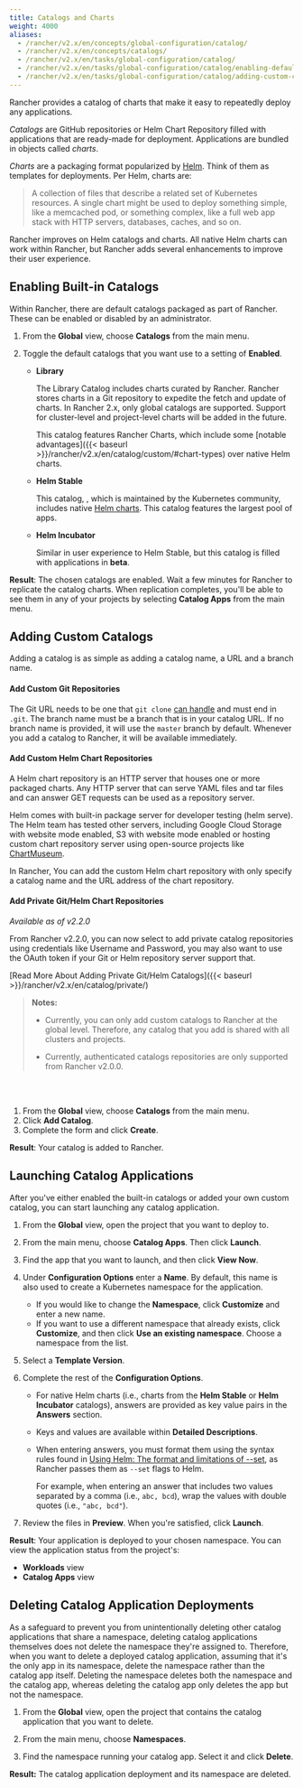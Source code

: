 ```yaml
---
title: Catalogs and Charts
weight: 4000
aliases:
  - /rancher/v2.x/en/concepts/global-configuration/catalog/
  - /rancher/v2.x/en/concepts/catalogs/
  - /rancher/v2.x/en/tasks/global-configuration/catalog/
  - /rancher/v2.x/en/tasks/global-configuration/catalog/enabling-default-catalogs/
  - /rancher/v2.x/en/tasks/global-configuration/catalog/adding-custom-catalogs/
---
```


Rancher provides a catalog of charts that make it easy to repeatedly deploy any applications.

_Catalogs_ are GitHub repositories or Helm Chart Repository filled with applications that are ready-made for deployment. Applications are bundled in objects called _charts_.

_Charts_ are a packaging format popularized by [Helm](https://docs.helm.sh/). Think of them as templates for deployments. Per Helm, charts are:

>A collection of files that describe a related set of Kubernetes resources. A single chart might be used to deploy something simple, like a memcached pod, or something complex, like a full web app stack with HTTP servers, databases, caches, and so on.

Rancher improves on Helm catalogs and charts. All native Helm charts can work within Rancher, but Rancher adds several enhancements to improve their user experience.

## Enabling Built-in Catalogs

Within Rancher, there are default catalogs packaged as part of Rancher. These can be enabled or disabled by an administrator.

1. From the **Global** view, choose **Catalogs** from the main menu.
2. Toggle the default catalogs that you want use to a setting of **Enabled**.

    - **Library**

    	The Library Catalog includes charts curated by Rancher. Rancher stores charts in a Git repository to expedite the fetch and update of charts. In Rancher 2.x, only global catalogs are supported. Support for cluster-level and project-level charts will be added in the future.

    	This catalog features Rancher Charts, which include some [notable advantages]({{< baseurl >}}/rancher/v2.x/en/catalog/custom/#chart-types) over native Helm charts.

    - **Helm Stable**

    	This catalog, , which is maintained by the Kubernetes community, includes native [Helm charts](https://github.com/kubernetes/helm/blob/master/docs/chart_template_guide/getting_started.md). This catalog features the largest pool of apps.

    - **Helm Incubator**

    	Similar in user experience to Helm Stable, but this catalog is filled with applications in **beta**.

 **Result**: The chosen catalogs are enabled. Wait a few minutes for Rancher to replicate the catalog charts. When replication completes, you'll be able to see them in any of your projects by selecting **Catalog Apps** from the main menu.

## Adding Custom Catalogs

Adding a catalog is as simple as adding a catalog name, a URL and a branch name. 


#### Add Custom Git Repositories
The Git URL needs to be one that `git clone` [can handle](https://git-scm.com/docs/git-clone#_git_urls_a_id_urls_a) and must end in `.git`. The branch name must be a branch that is in your catalog URL. If no branch name is provided, it will use the `master` branch by default. Whenever you add a catalog to Rancher, it will be available immediately.


#### Add Custom Helm Chart Repositories

A Helm chart repository is an HTTP server that houses one or more packaged charts. Any HTTP server that can serve YAML files and tar files and can answer GET requests can be used as a repository server.

Helm comes with built-in package server for developer testing (helm serve). The Helm team has tested other servers, including Google Cloud Storage with website mode enabled, S3 with website mode enabled or hosting custom chart repository server using open-source projects like [ChartMuseum](https://github.com/helm/chartmuseum).

In Rancher, You can add the custom Helm chart repository with only specify a catalog name and the URL address of the chart repository.

#### Add Private Git/Helm Chart Repositories
_Available as of v2.2.0_

From Rancher v2.2.0, you can now select to add private catalog repositories using credentials like Username and Password, you may also want to use the 
OAuth token if your Git or Helm repository server support that.

[Read More About Adding Private Git/Helm Catalogs]({{< baseurl >}}/rancher/v2.x/en/catalog/private/)


>**Notes:**
>
>- Currently, you can only add custom catalogs to Rancher at the global level. Therefore, any catalog that you add is shared with all clusters and projects.
>
>- Currently, authenticated catalogs repositories are only supported from Rancher v2.0.0.
<br/>
<br/>

<!--There are two types of catalogs that can be added into Rancher. There are global catalogs and project catalogs. In a global catalog, the catalog templates are available in *all* projects. In a project catalog, the catalog charts are only available in the project that the catalog is added to.

An [admin]({{< baseurl >}}/rancher/v2.x/en/admin-settings/#global-Permissions) of Rancher has the ability to add or remove catalogs globally in Rancher.

NEEDS TO BE FIXED FOR 2.0: Any [users]({{site.baseurl}}/rancher/{{page.version}}/{{page.lang}}/configuration/accounts/#account-types) of a Rancher environment has the ability to add or remove environment catalogs in their respective Rancher environment in **Catalog** -> **Manage**.
 -->

 1. From the **Global** view, choose **Catalogs** from the main menu.
 2. Click **Add Catalog**.
 3. Complete the form and click **Create**.

 **Result**: Your catalog is added to Rancher.

## Launching Catalog Applications

After you've either enabled the built-in catalogs or added your own custom catalog, you can start launching any catalog application.

1. From the **Global** view, open the project that you want to deploy to.

2. From the main menu, choose **Catalog Apps**. Then click **Launch**.

3. Find the app that you want to launch, and then click **View Now**.

4. Under **Configuration Options** enter a **Name**. By default, this name is also used to create a Kubernetes namespace for the application.

    * If you would like to change the **Namespace**, click **Customize** and enter a new name.
    * If you want to use a different namespace that already exists, click **Customize**, and then click **Use an existing namespace**. Choose a namespace from the list.

5. Select a **Template Version**.

6. Complete the rest of the **Configuration Options**.

    * For native Helm charts (i.e., charts from the **Helm Stable** or **Helm Incubator** catalogs), answers are provided as key value pairs in the **Answers** section.
    * Keys and values are available within **Detailed Descriptions**.
    * When entering answers, you must format them using the syntax rules found in [Using Helm: The format and limitations of --set](https://github.com/helm/helm/blob/master/docs/using_helm.md#the-format-and-limitations-of---set), as Rancher passes them as `--set` flags to Helm.  

        For example, when entering an answer that includes two values separated by a comma (i.e., `abc, bcd`), wrap the values with double quotes (i.e., `"abc, bcd"`).

7. Review the files in **Preview**. When you're satisfied, click **Launch**.

**Result**: Your application is deployed to your chosen namespace. You can view the application status from the project's:

- **Workloads** view
- **Catalog Apps** view

## Deleting Catalog Application Deployments

As a safeguard to prevent you from unintentionally deleting other catalog applications that share a namespace, deleting catalog applications themselves does not delete the namespace they're assigned to. Therefore, when you want to delete a deployed catalog application, assuming that it's the only app in its namespace, delete the namespace rather than the catalog app itself. Deleting the namespace deletes both the namespace and the catalog app, whereas deleting the catalog app only deletes the app but not the namespace.

1. From the **Global** view, open the project that contains the catalog application that you want to delete.

1. From the main menu, choose **Namespaces**.

1. Find the namespace running your catalog app. Select it and click **Delete**.

**Result:** The catalog application deployment and its namespace are deleted.

